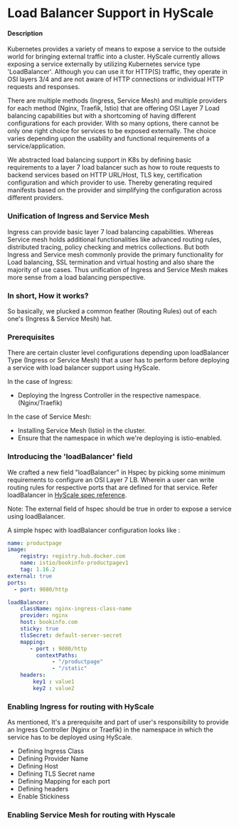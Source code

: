 # Load Balancer Support in HyScale
#### Description
Kubernetes provides a variety of means to expose a service to the outside world for bringing external traffic into a cluster. 
HyScale currently allows exposing a service externally by utilizing Kubernetes service type 'LoadBalancer'.
Although you can use it for HTTP(S) traffic, they operate in OSI layers 3/4 and are not aware of HTTP connections or 
individual HTTP requests and responses.

There are multiple methods (Ingress, Service Mesh)  and multiple providers for each method (Nginx, Traefik, Istio) that
are offering OSI Layer 7 Load balancing capabilities but with a shortcoming of having different configurations for each provider.
With so many options, there cannot be only one right choice for services to be exposed externally. 
The choice varies depending upon the usability and functional requirements of a service/application.

We abstracted load balancing support in K8s by defining basic requirements to a layer 7 load balancer such as how to route 
requests to backend services based on HTTP URL/Host, TLS key, certification configuration and which provider to use. 
Thereby generating required manifests based on the provider and simplifying the configuration across different providers.


### Unification of Ingress and Service Mesh
Ingress can provide basic layer 7 load balancing capabilities. Whereas Service mesh holds additional functionalities like advanced routing rules, distributed tracing, policy checking and metrics collections.
But both Ingress and Service mesh commonly provide the primary functionality for Load balancing, SSL termination and virtual hosting and also share the majority of use cases.
Thus unification of Ingress and Service Mesh makes more sense from a load balancing perspective.

### In short, How it works?
So basically, we plucked a common feather (Routing Rules) out of each one's (Ingress & Service Mesh) hat. 

### Prerequisites
There are certain cluster level configurations depending upon loadBalancer Type (Ingress or Service Mesh) that a user has to perform before deploying a service with load balancer support using HyScale.

In the case of Ingress:
 - Deploying the Ingress Controller in the respective namespace. (Nginx/Traefik)
 
In the case of Service Mesh:
 - Installing Service Mesh (Istio) in the cluster.
 - Ensure that the namespace in which we're deploying is istio-enabled.


### Introducing the 'loadBalancer' field 
We crafted a new field "loadBalancer" in Hspec by picking some minimum requirements to configure an OSI Layer 7 LB. 
Wherein a user can write routing rules for respective ports that are defined for that service. 
Refer loadBalancer in [HyScale spec reference](https://github.com/hyscale/hspec/blob/master/docs/hyscale-spec-reference.md#).

Note: The external field of hspec should be true in order to expose a service using loadBalancer.

A simple hspec with loadBalancer configuration looks like :

```yaml
name: productpage
image:
    registry: registry.hub.docker.com
    name: istio/bookinfo-productpagev1
    tag: 1.16.2
external: true
ports:
  - port: 9080/http

loadBalancer:
    className: nginx-ingress-class-name
    provider: nginx
    host: bookinfo.com
    sticky: true
    tlsSecret: default-server-secret
    mapping:
       - port : 9080/http
         contextPaths:
              - "/productpage"
              - "/static"      
    headers:
        key1 : value1
        key2 : value2
```

### Enabling Ingress for routing with HyScale
As mentioned, It's a prerequisite and part of user's responsibility to provide an Ingress Controller (Nginx or Traefik) in the namespace in which the service has to be deployed using HyScale.
 - Defining Ingress Class
 - Defining Provider Name
 - Defining Host
 - Defining TLS Secret name
 - Defining Mapping for each port
 - Defining headers
 - Enable Stickiness

### Enabling Service Mesh for routing with Hyscale
